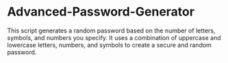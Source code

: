 # Advanced-Password-Generator
 This script generates a random password based on the number of letters, symbols, and numbers you specify. It uses a combination of uppercase and lowercase letters, numbers, and symbols to create a secure and random password.
